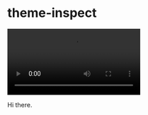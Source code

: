# theme-inspect

<video controls src="https://cdn.discordapp.com/attachments/437002205984194591/1334030554588250195/Code_SORw8kkIZ7.mp4?ex=679b0c45&is=6799bac5&hm=017b2da10887d3215cf7dd63b3ba5a5bd9d51f0c8a78da9f9bfc7c8dcb16ece8&" title="Title"></video>

Hi there.
